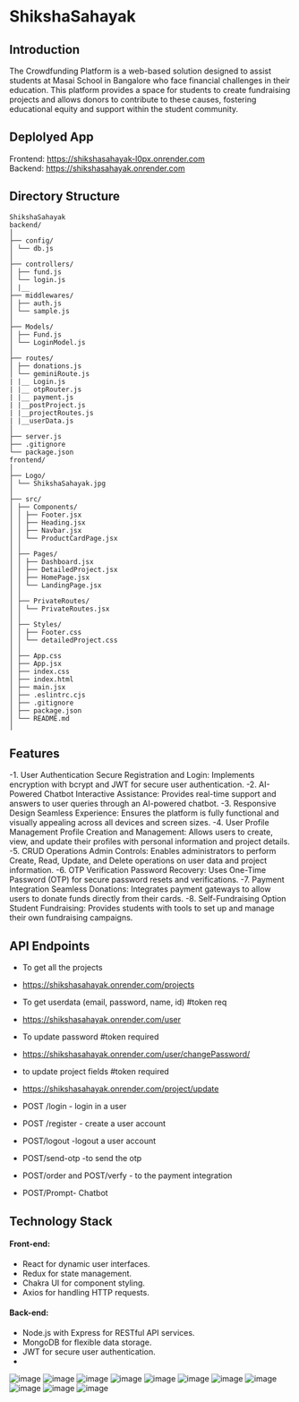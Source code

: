 # ShikshaSahayak

## Introduction

The Crowdfunding Platform is a web-based solution designed to assist students at Masai School in Bangalore who face financial challenges in their education. This platform provides a space for students to create fundraising projects and allows donors to contribute to these causes, fostering educational equity and support within the student community.
## Deplolyed App
Frontend: https://shikshasahayak-l0px.onrender.com
<br>
Backend: https://shikshasahayak.onrender.com
## Directory Structure
```
ShikshaSahayak
backend/
│
├── config/
│ └── db.js
│
├── controllers/
│ ├── fund.js
│ └── login.js
│ |__
├── middlewares/
│ ├── auth.js
│ └── sample.js
│
├── Models/
│ ├── Fund.js
│ └── LoginModel.js
│
├── routes/
│ ├── donations.js
│ └── geminiRoute.js
| |__ Login.js
| |__ otpRouter.js
| |__ payment.js
| |__postProject.js
| |__projectRoutes.js
| |__userData.js
│
├── server.js
├── .gitignore
└── package.json
frontend/
│
├── Logo/
│ └── ShikshaSahayak.jpg
│
├── src/
│ ├── Components/
│ │ ├── Footer.jsx
│ │ ├── Heading.jsx
│ │ ├── Navbar.jsx
│ │ └── ProductCardPage.jsx
│ │
│ ├── Pages/
│ │ ├── Dashboard.jsx
│ │ ├── DetailedProject.jsx
│ │ ├── HomePage.jsx
│ │ └── LandingPage.jsx
│ │
│ ├── PrivateRoutes/
│ │ └── PrivateRoutes.jsx
│ │
│ ├── Styles/
│ │ ├── Footer.css
│ │ └── detailedProject.css
│ │
│ ├── App.css
│ ├── App.jsx
│ ├── index.css
│ ├── index.html
│ ├── main.jsx
│ ├── .eslintrc.cjs
│ ├── .gitignore
│ ├── package.json
│ └── README.md
│
```

## Features

-1. User Authentication
Secure Registration and Login: Implements encryption with bcrypt and JWT for secure user authentication.
-2. AI-Powered Chatbot
Interactive Assistance: Provides real-time support and answers to user queries through an AI-powered chatbot.
-3. Responsive Design
Seamless Experience: Ensures the platform is fully functional and visually appealing across all devices and screen sizes.
-4. User Profile Management
Profile Creation and Management: Allows users to create, view, and update their profiles with personal information and project details.
-5. CRUD Operations
Admin Controls: Enables administrators to perform Create, Read, Update, and Delete operations on user data and project information.
-6. OTP Verification
Password Recovery: Uses One-Time Password (OTP) for secure password resets and verifications.
-7. Payment Integration
Seamless Donations: Integrates payment gateways to allow users to donate funds directly from their cards.
-8. Self-Fundraising Option
Student Fundraising: Provides students with tools to set up and manage their own fundraising campaigns.

## API Endpoints

- To get all the projects
- https://shikshasahayak.onrender.com/projects

- To get userdata (email, password, name, id) #token req
- https://shikshasahayak.onrender.com/user

- To update password #token required
- https://shikshasahayak.onrender.com/user/changePassword/

- to update project fields #token required
- https://shikshasahayak.onrender.com/project/update 
- POST /login - login in a user
- POST /register - create a user account
- POST/logout -logout a user account
- POST/send-otp -to send the otp
- POST/order and POST/verfy - to the payment integration
- POST/Prompt- Chatbot

## Technology Stack

#### Front-end:

- React for dynamic user interfaces.
- Redux for state management.
- Chakra UI for component styling.
- Axios for handling HTTP requests.

#### Back-end:

- Node.js with Express for RESTful API services.
- MongoDB for flexible data storage.
- JWT for secure user authentication.
- 
![image](https://github.com/user-attachments/assets/9dcd27c1-676f-4491-8ca4-a3a4abf53d74)
![image](https://github.com/user-attachments/assets/a9a637a1-f86c-40ee-9636-f7eeca06e657)
![image](https://github.com/user-attachments/assets/51ad861f-4a4f-4619-8c1a-21282e5d2dca)
![image](https://github.com/user-attachments/assets/ef69dcb1-1fd2-46eb-84f1-58ca8a966bb4)
![image](https://github.com/user-attachments/assets/29d0f55e-a76b-428a-9360-c39a08ff65c6)
![image](https://github.com/user-attachments/assets/b9812e07-0a63-41c8-aa6c-c9464e2f95f4)
![image](https://github.com/user-attachments/assets/6d6ad57e-212f-4048-8deb-399c1f1e1c75)
![image](https://github.com/user-attachments/assets/74bdaed4-00bd-4cf4-b796-6d8a5187cb5a)
![image](https://github.com/user-attachments/assets/8576446b-e22c-4c8d-b724-abf4f5cf081e)
![image](https://github.com/user-attachments/assets/dcdb5458-c41c-4fb5-a8b4-1e1670c734cb)
![image](https://github.com/user-attachments/assets/d9a03952-988f-43ee-9c92-62188cd23c11)


